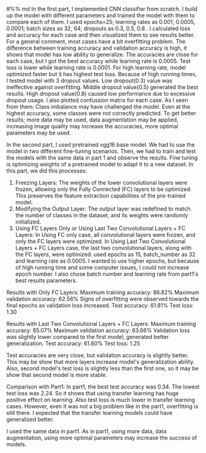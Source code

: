 #%% md
In the first part, I implemented CNN classifier from scratch. I build up the model with different parameters and trained the model with them to compare each of them.
I used epochs=25; learning rates as 0.001, 0.0005, 0.0001; batch sizes as 32, 64; dropouts as 0.3, 0.5, 0.8 . I calculated loss and accuracy for each case and then visualized them to see results better.
For a general comment, most cases have a bit overfitting problem. The difference between training accuracy and validation accuracy is high, it shows that model has low ability to generalize. 
The accuracies are close for each case, but I got the best accuracy while learning rate is 0.0005. Test loss is lower while learning rate is 0.0001. For high learning rate, model optimized faster but it has highest test loss. 
Because of high running times, I tested model with 3 dropout values. Low dropout(0.3) value was ineffective against overfitting. Middle dropout value(0.5) generated the best results. High dropout value(0.8) caused low performance due to excessive dropout usage.
I also plotted confussion matrix for each case. As I seen from them: Class imbalance may have challenged the model. Even at the highest accuracy, some classes were not correctly predicted.
To get better results; more data may be used, data augmentation may be applied, increasing image quality may increase the accuracies, more optimal parameters may be used.

In the second part, I used pretrained vgg16 base model. We had to use the model in two different fine-tuning scenarios. Then, we had to train and test the models with the same data in part 1 and observe the results.
Fine tuning is optimizing weights of a pretrained model to adapt it to a new dataset. In this part, we did this processes:
1) Freezing Layers: The weights of the lower convolutional layers were frozen, allowing only the Fully Connected (FC) layers to be optimized. This preserves the feature extraction capabilities of the pre-trained model.
2) Modifying the Output Layer: The output layer was redefined to match the number of classes in the dataset, and its weights were randomly initialized.
3) Using FC Layers Only or Using Last Two Convolutional Layers + FC Layers: In Using FC only case, all convolutional layers were frozen, and only the FC layers were optimized. In Using Last Two Convolutional Layers + FC Layers case, the last two convolutional layers, along with the FC layers, were optimized.
used epochs as 15, batch_number as 32 and learning rate as 0.0005. I wanted to use higher epochs, but because of high running time and some computer issues, I could not increase epoch number. I also chose batch number and learning rate from part1's best results parameters.

Results with Only FC Layers:
Maximum training accuracy: 86.82%
Maximum validation accuracy: 62.56%
Signs of overfitting were observed towards the final epochs as validation loss increased.
Test accuracy: 61.81%
Test loss: 1.30

Results with Last Two Convolutional Layers + FC Layers:
Maximum training accuracy: 85.07%
Maximum validation accuracy: 63.66%
Validation loss was slightly lower compared to the first model, generated better generalization.
Test accuracy: 61.60%
Test loss: 1.25

Test accuracies are very close, but validation accuracy is slightly better. This may be show that more layers increase model's generalization ability. Also, second model's test loss is slightly less than the first one, so it may be show that second model is more stable.

Comparison with Part1:
In part1, the best test accuracy was 0.34. The lowest test loss was 2.24. So it shows that using transfer learning has huge positive effect on learning. Also test loss is much lower in transfer learning cases. However, even it was not a big problem like in the part1, overfitting is still there. I expected that the transfer learning models could have generalized better.

I used the same data in part1. As in part1, using more data, data augmentation, using more optimal parameters may increase the success of models. 
